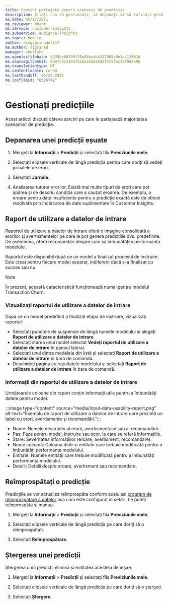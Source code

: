 ```yaml
---
title: Sarcini partajate pentru scenarii de predicție
description: Aflați cum să gestionați, să depanați și să rafinați predicțiile.
ms.date: 05/17/2021
ms.reviewer: mhart
ms.service: customer-insights
ms.subservice: audience-insights
ms.topic: how-to
author: diegogranados117
ms.author: digranad
manager: shellyha
ms.openlocfilehash: b935be08199f20e83bceb3317985b0e1dc120016
ms.sourcegitcommit: 6b07c9c3102761be162e4842f3c9fbc19f948a9b
ms.translationtype: HT
ms.contentlocale: ro-RO
ms.lasthandoff: 05/25/2021
ms.locfileid: "6095742"
---
```

# <a name="manage-predictions"></a>Gestionați predicțiile

Acest articol discută câteva sarcini pe care le partajează majoritatea scenariilor de predicție.

## <a name="troubleshoot-a-failed-prediction"></a>Depanarea unei predicții eșuate

1. Mergeți la **Informații** > **Predicții** și selectați fila **Previziunile mele**.

1. Selectați elipsele verticale de lângă predicția pentru care doriți să vedeți jurnalele de erori.

1. Selectați **Jurnale**.

1. Analizarea tuturor erorilor. Există mai multe tipuri de erori care pot apărea și ce descriu condiția care a cauzat eroarea. De exemplu, o eroare pentru date insuficiente pentru o predicție exactă este de obicei rezolvată prin încărcarea de date suplimentare în Customer Insights.

## <a name="input-data-usability-report"></a>Raport de utilizare a datelor de intrare

Raportul de utilizare a datelor de intrare oferă o imagine consolidată a erorilor și avertismentelor pe care le pot genera predicțiile dvs. predefinite. De asemenea, oferă recomandări despre cum să îmbunătățim performanța modelului.

Raportul este disponibil după ce un model a finalizat procesul de instruire. Este creat pentru fiecare model separat, indiferent dacă s-a finalizat cu succes sau nu.

> [!NOTE]
> În prezent, această caracteristică funcționează numai pentru modelul Transaction Churn.

### <a name="view-the-input-data-usability-report"></a>Vizualizați raportul de utilizare a datelor de intrare

După ce un model predefinit a finalizat etapa de instruire, vizualizați raportul:
- Selectați punctele de suspensie de lângă numele modelului și alegeți **Raport de utilizare a datelor de intrare**.
- Selectați starea unui model selectat **Vedeți raportul de utilizare a datelor de intrare** în panoul lateral.
- Selectați unul dintre modelele din listă și selectați **Raport de utilizare a datelor de intrare** în bara de comandă.
- Deschideți pagina cu rezultatele modelului și selectați **Raport de utilizare a datelor de intrare** în bara de comandă.

### <a name="information-in-the-input-data-usability-report"></a>Informații din raportul de utilizare a datelor de intrare

Următoarele coloane din raport conțin informații utile pentru a îmbunătăți datele pentru model.

:::image type="content" source="media/input-data-usability-report.png" alt-text="Exemplu de raport de utilizare a datelor de intrare care prezintă un tabel cu erori, avertismente și recomandări.":::

- Nume: Numele descriptiv al erorii, avertismentului sau al recomandării.
- Pas: Faza pentru model, instruire sau scor, la care se referă informațiile.
- Stare: Severitatea informațiilor (eroare, avertisment, recomandare).
- Nume coloană: Coloana dintr-o entitate care trebuie modificată pentru a îmbunătăți performanța modelului.
- Entitate: Numele entității care trebuie modificată pentru a îmbunătăți performanța modelului.
- Detalii: Detalii despre eroare, avertisment sau recomandare.

## <a name="refresh-a-prediction"></a>Reîmprospătați o predicție

Predicțiile se vor actualiza reîmprospăta conform aceluiași [program de reîmprospătare a datelor](system.md#schedule-tab) așa cum este configurat în setări. Le puteți reîmprospăta și manual.

1. Mergeți la **Informații** > **Predicții** și selectați fila **Previziunile mele**.

1. Selectați elipsele verticale de lângă predicția pe care doriți să o reîmprospătați.

1. Selectați **Reîmprospătare**.

## <a name="delete-a-prediction"></a>Ștergerea unei predicții

Ștergerea unui predicții elimină și entitatea acesteia de ieșire.

1. Mergeți la **Informații** > **Predicții** și selectați fila **Previziunile mele**.

1. Selectați elipsele verticale de lângă predicția pe care doriți să o ștergeți.

1. Selectați **Ștergere**.
